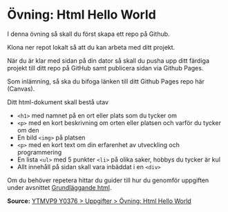# Övning: Html Hello World
I denna övning så skall du först skapa ett repo på Github.

Klona ner repot lokalt så att du kan arbeta med ditt projekt.

När du är klar med sidan på din dator så skall du pusha upp ditt färdiga projekt till ditt repo på GitHub samt publicera sidan via Github Pages.

Som inlämning, så ska du bifoga länken till ditt Github Pages repo här (Canvas).

Ditt html-dokument skall bestå utav

* `<h1>` med namnet på en ort eller plats som du tycker om
* `<p>` med en kort beskrivning om orten eller platsen och varför du tycker om den
* En bild `<img>` på platsen
* `<p>` med en kort text om din erfarenhet av utveckling och programmering
* En lista `<ul>` med 5 punkter `<li>` på olika saker, hobbys du tycker är kul
* Allt innehåll på sidan skall vara inbäddat i en `<div>`

Om du behöver repetera hittar du guider till hur du genomför uppgiften under avsnittet [Grundläggande html](https://ju.instructure.com/courses/2824/pages/grundlaggande-html).

**Source:** [YTMVP9 Y0376 > Uppgifter > Övning: Html Hello World](https://ju.instructure.com/courses/2824/assignments/5981?module_item_id=32953)
